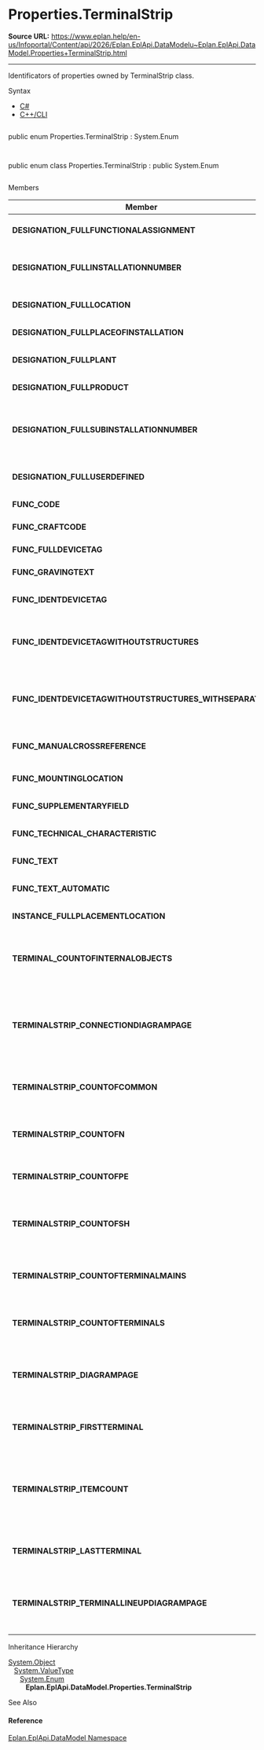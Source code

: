 # Properties.TerminalStrip

**Source URL:** https://www.eplan.help/en-us/Infoportal/Content/api/2026/Eplan.EplApi.DataModelu~Eplan.EplApi.DataModel.Properties+TerminalStrip.html

---

Identificators of properties owned by TerminalStrip class.

Syntax

- [C#](#i-syntax-CS)
- [C++/CLI](#i-syntax-CPP2005)

```
```
public enum Properties.TerminalStrip : System.Enum
```
```

```
```
public enum class Properties.TerminalStrip : public System.Enum
```
```

Members

| Member | Value | Description |
| --- | --- | --- |
| **DESIGNATION\_FULLFUNCTIONALASSIGNMENT** | 1320 | Functional assignment # 1320. |
| **DESIGNATION\_FULLINSTALLATIONNUMBER** | 1720 | Higher-level function number # 1720. |
| **DESIGNATION\_FULLLOCATION** | 1220 | Location designation # 1220. |
| **DESIGNATION\_FULLPLACEOFINSTALLATION** | 1420 | Installation site # 1420. |
| **DESIGNATION\_FULLPLANT** | 1120 | Function designation # 1120. |
| **DESIGNATION\_FULLPRODUCT** | 1820 | Product # 1820. |
| **DESIGNATION\_FULLSUBINSTALLATIONNUMBER** | 1721 | Higher-level function number (sub-identifier, complete) # 1721. |
| **DESIGNATION\_FULLUSERDEFINED** | 1620 | User-defined structure # 1620. |
| **FUNC\_CODE** | 20013 | DT: Identifier # 20013. |
| **FUNC\_CRAFTCODE** | 20316 | Media code # 20316. |
| **FUNC\_FULLDEVICETAG** | 20006 | DT (full) # 20006. |
| **FUNC\_GRAVINGTEXT** | 20025 | Engraving text # 20025. |
| **FUNC\_IDENTDEVICETAG** | 20005 | DT (identifying) # 20005. |
| **FUNC\_IDENTDEVICETAGWITHOUTSTRUCTURES** | 20008 | DT (identifying, without project structures) # 20008. |
| **FUNC\_IDENTDEVICETAGWITHOUTSTRUCTURES\_WITHSEPARATOR** | 20215 | DT (identifying, without project structures, with preceding sign) # 20215. |
| **FUNC\_MANUALCROSSREFERENCE** | 20302 | Manual cross-reference # 20302. |
| **FUNC\_MOUNTINGLOCATION** | 20024 | Mounting site (describing) # 20024. |
| **FUNC\_SUPPLEMENTARYFIELD** | 20901 | Supplementary field # 20901. |
| **FUNC\_TECHNICAL\_CHARACTERISTIC** | 20027 | Technical characteristics # 20027. |
| **FUNC\_TEXT** | 20011 | Function text # 20011. |
| **FUNC\_TEXT\_AUTOMATIC** | 20031 | Function text (automatic) # 20031. |
| **INSTANCE\_FULLPLACEMENTLOCATION** | 19007 | Placement # 19007. |
| **TERMINAL\_COUNTOFINTERNALOBJECTS** | 35001 | Terminal strips: Total number of objects on terminal strip # 35001. |
| **TERMINALSTRIP\_CONNECTIONDIAGRAMPAGE** | 35010 | Terminal strips: Page name of terminal-connection diagram # 35010. |
| **TERMINALSTRIP\_COUNTOFCOMMON** | 35002 | Terminal strips: Number of general terminals # 35002. |
| **TERMINALSTRIP\_COUNTOFN** | 35003 | Terminal strips: Number of N terminals # 35003. |
| **TERMINALSTRIP\_COUNTOFPE** | 35004 | Terminal strips: Number of PE terminals # 35004. |
| **TERMINALSTRIP\_COUNTOFSH** | 35000 | Terminal strips: Number of SH terminals # 35000. |
| **TERMINALSTRIP\_COUNTOFTERMINALMAINS** | 35012 | Terminal strips: Number of main terminals # 35012. |
| **TERMINALSTRIP\_COUNTOFTERMINALS** | 35006 | Terminal strips: Number of terminals # 35006. |
| **TERMINALSTRIP\_DIAGRAMPAGE** | 35009 | Terminal strips: Page name of terminal diagram # 35009. |
| **TERMINALSTRIP\_FIRSTTERMINAL** | 35007 | Terminal strips: First terminal # 35007. |
| **TERMINALSTRIP\_ITEMCOUNT** | 35005 | Terminal strips: Number of terminals and accessories for terminal diagram # 35005. |
| **TERMINALSTRIP\_LASTTERMINAL** | 35008 | Terminal strips: Last terminal # 35008. |
| **TERMINALSTRIP\_TERMINALLINEUPDIAGRAMPAGE** | 35011 | Terminal strips: Page name of terminal line-up diagram # 35011. |

Inheritance Hierarchy

[System.Object](#)  
   [System.ValueType](#)  
      [System.Enum](#)  
         **Eplan.EplApi.DataModel.Properties.TerminalStrip**

See Also

#### Reference

[Eplan.EplApi.DataModel Namespace](Eplan.EplApi.DataModelu~Eplan.EplApi.DataModel_namespace.html)